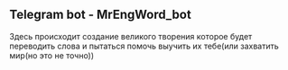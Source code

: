 ## Telegram bot - MrEngWord_bot
Здесь происходит создание великого творения которое будет переводить слова и пытаться помочь выучить их тебе(или захватить мир(но это не точно))
